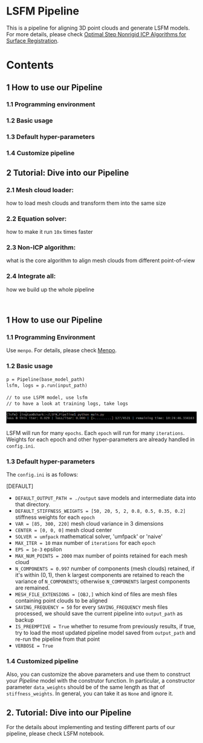 # LSFM Pipeline


This is a pipeline for aligning 3D point clouds and generate LSFM models. For more details, please check [Optimal Step Nonrigid ICP Algorithms for Surface Registration](https://gravis.dmi.unibas.ch/publications/2007/CVPR07_Amberg.pdf).

# Contents
## 1 How to use our Pipeline
### 1.1 Programming environment
### 1.2 Basic usage
### 1.3 Default hyper-parameters
### 1.4 Customize pipeline
## 2 Tutorial: Dive into our Pipeline
### 2.1 Mesh cloud loader: 
how to load mesh clouds and transform them into the same size
### 2.2 Equation solver: 
how to make it run `10x` times faster
### 2.3 Non-ICP algorithm: 
what is the core algorithm to align mesh clouds from different point-of-view
### 2.4 Integrate all: 
how we build up the whole pipeline

<br>

## 1 How to use our Pipeline
### 1.1 Programming Environment
Use `menpo`. For details, please check [Menpo](https://www.menpo.org/installation/).
### 1.2 Basic usage
````
p = Pipeline(base_model_path)
lsfm, logs = p.run(input_path)

// to use LSFM model, use lsfm
// to have a look at training logs, take logs
````

![A basic preview of the running pipeline](img/preview.png)

LSFM will run for many `epochs`. Each `epoch` will run for many `iterations`. Weights for each epoch and other hyper-parameters are already handled in `config.ini`.

### 1.3 Default hyper-parameters
The `config.ini` is as follows:

[DEFAULT]
* `DEFAULT_OUTPUT_PATH = ./output` save models and intermediate data into that directory.
* `DEFAULT_STIFFNESS_WEIGHTS = [50, 20, 5, 2, 0.8, 0.5, 0.35, 0.2]` stiffness weights for each `epoch`
* `VAR = [85, 300, 220]` mesh cloud variance in 3 dimensions
* `CENTER = [0, 0, 0]` mesh cloud center
* `SOLVER = umfpack` mathematical solver, 'umfpack' or 'naive'
* `MAX_ITER = 10` max number of `iterations` for each `epoch`
* `EPS = 1e-3` epsilon
* `MAX_NUM_POINTS = 2000` max number of points retained for each mesh cloud
* `N_COMPONENTS = 0.997` number of components (mesh clouds) retained, if it's within $(0,1)$, then k largest components are retained to reach the variance of `N_COMPONENTS`; otherwise `N_COMPONENTS` largest components are remained.
* `MESH_FILE_EXTENSIONS = [OBJ,]` which kind of files are mesh files containing point clouds to be aligned
* `SAVING_FREQUENCY = 50` for every `SAVING_FREQUENCY` mesh files processed, we should save the current pipeline into `output_path` as backup
* `IS_PREEMPTIVE = True` whether to resume from previously results, if true, try to load the most updated pipeline model saved from `output_path` and re-run the pipeline from that point
* `VERBOSE = True` 

### 1.4 Customized pipeline
Also, you can customize the above parameters and use them to construct your *Pipeline* model with the construtor function. In particular, a constructor parameter `data_weights` should be of the same length as that of `stiffness_weights`. In general, you can take it as `None` and ignore it.

## 2. Tutorial: Dive into our Pipeline
For the details about implementing and testing different parts of our pipeline, please check LSFM notebook.
